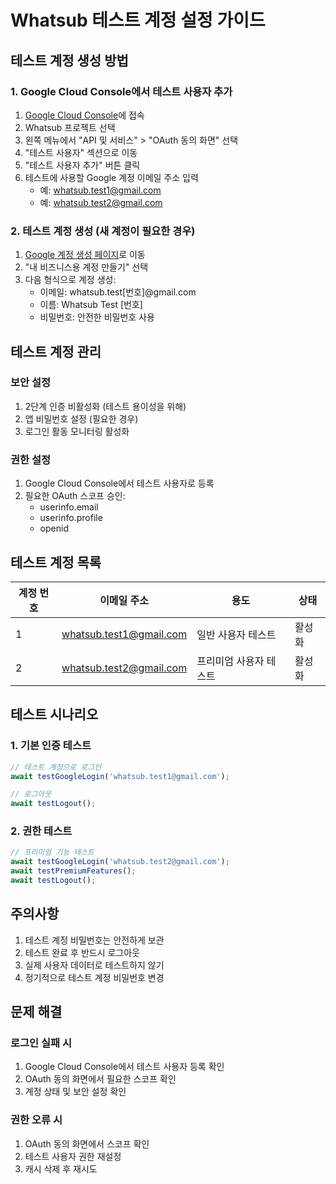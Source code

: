 # Whatsub 테스트 계정 설정 가이드

## 테스트 계정 생성 방법

### 1. Google Cloud Console에서 테스트 사용자 추가

1. [Google Cloud Console](https://console.cloud.google.com)에 접속
2. Whatsub 프로젝트 선택
3. 왼쪽 메뉴에서 "API 및 서비스" > "OAuth 동의 화면" 선택
4. "테스트 사용자" 섹션으로 이동
5. "테스트 사용자 추가" 버튼 클릭
6. 테스트에 사용할 Google 계정 이메일 주소 입력
   - 예: whatsub.test1@gmail.com
   - 예: whatsub.test2@gmail.com

### 2. 테스트 계정 생성 (새 계정이 필요한 경우)

1. [Google 계정 생성 페이지](https://accounts.google.com/signup)로 이동
2. "내 비즈니스용 계정 만들기" 선택
3. 다음 형식으로 계정 생성:
   - 이메일: whatsub.test[번호]@gmail.com
   - 이름: Whatsub Test [번호]
   - 비밀번호: 안전한 비밀번호 사용

## 테스트 계정 관리

### 보안 설정

1. 2단계 인증 비활성화 (테스트 용이성을 위해)
2. 앱 비밀번호 설정 (필요한 경우)
3. 로그인 활동 모니터링 활성화

### 권한 설정

1. Google Cloud Console에서 테스트 사용자로 등록
2. 필요한 OAuth 스코프 승인:
   - userinfo.email
   - userinfo.profile
   - openid

## 테스트 계정 목록

| 계정 번호 | 이메일 주소 | 용도 | 상태 |
|----------|------------|------|------|
| 1 | whatsub.test1@gmail.com | 일반 사용자 테스트 | 활성화 |
| 2 | whatsub.test2@gmail.com | 프리미엄 사용자 테스트 | 활성화 |

## 테스트 시나리오

### 1. 기본 인증 테스트
```javascript
// 테스트 계정으로 로그인
await testGoogleLogin('whatsub.test1@gmail.com');

// 로그아웃
await testLogout();
```

### 2. 권한 테스트
```javascript
// 프리미엄 기능 테스트
await testGoogleLogin('whatsub.test2@gmail.com');
await testPremiumFeatures();
await testLogout();
```

## 주의사항

1. 테스트 계정 비밀번호는 안전하게 보관
2. 테스트 완료 후 반드시 로그아웃
3. 실제 사용자 데이터로 테스트하지 않기
4. 정기적으로 테스트 계정 비밀번호 변경

## 문제 해결

### 로그인 실패 시
1. Google Cloud Console에서 테스트 사용자 등록 확인
2. OAuth 동의 화면에서 필요한 스코프 확인
3. 계정 상태 및 보안 설정 확인

### 권한 오류 시
1. OAuth 동의 화면에서 스코프 확인
2. 테스트 사용자 권한 재설정
3. 캐시 삭제 후 재시도 